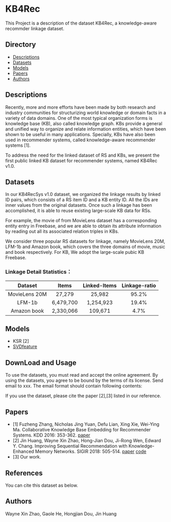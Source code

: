 # KB4Rec
This Project is a description of the dataset KB4Rec, a knowledge-aware recommder linkage dataset.

## Directory
* [Descriptions](#Descriptions)
* [Datasets](#Datasets)
* [Models](#Models)
* [Papers](#Papers)
* [Authors](#Authors)

## <div id="Descriptions"></div>Descriptions
<!--
Nowadays, recommender systems (RS), which aim to match users with interested items, have played an important role in various online applications. Traditional recommendation algorithms mainly focus on learning effective preference models from historical user-item interaction data, e.g. matrix factorization. With the rapid development of Web techniques, various kinds of side information has become available in RSs, called context. In an early stage, such context information is usually unstructured, and its availability is limited to specific data domains or platforms.-->
   
   Recently, more and more efforts have been made by both research and industry communities for structurizing world knowledge or domain facts in a variety of data domains. One of the most typical organization forms is knowledge base (KB), also called knowledge graph. KBs provide a general and unified way to organize and relate information entities, which have been shown to be useful in many applications. Specially, KBs have also been used in recommender systems, called knowledge-aware recommender systems [1].
   
   To address the need for the linked dataset of RS and KBs, we present the first public linked KB dataset for recommender systems, named KB4Rec v1.0.
   
## <div id="Datasets"></div>Datasets
   In our KB4RecSys v1.0 dataset, we organized the linkage results by linked ID pairs, which consists of a RS item ID and a KB entity ID. All the IDs are inner values from the original datasets. Once such a linkage has been accomplished, it is able to reuse existing large-scale KB data for RSs.
   
   For example, the movie of <Avatar> from MovieLens dataset has a corresponding entity entry in Freebase, and we are able to obtain its attribute information by reading out all its associated relation triples in KBs.


   We consider three popular RS datasets for linkage, namely MovieLens 20M, LFM-1b and Amazon book, which covers the three domains of movie, music and book respectively. For KB, We adopt the large-scale pubic KB Freebase. 

### Linkage Detail Statistics：
| Dataset                 | Items      |    Linked-Items    |  Linkage-ratio   | 
|:-------------------------:|:-------------:|:------------:|:------------:|
|MovieLens 20M|27,279 |25,982|95.2%|
|LFM-1b|6,479,700 |1,254,923|19.4%|
|Amazon book|2,330,066 |109,671|4.7%|

## <div id="Models"></div>Models
* KSR [2]
* [SVDfeature](http://apex.sjtu.edu.cn/projects/33)

## <div id="Download"></div>DownLoad and Usage
To use the datasets, you must read and accept the online agreement. By using the datasets, you agree to be bound by the terms of its license. Send email to xxx. The email format should contain following contents:

If you use the dataset, please cite the paper [2],[3] listed in our reference.
## <div id="Papers"></div>Papers
* [1] Fuzheng Zhang, Nicholas Jing Yuan, Defu Lian, Xing Xie, Wei-Ying Ma. Collaborative Knowledge Base Embedding for Recommender Systems. KDD 2016: 353-362. [paper](https://dl.acm.org/citation.cfm?doid=2939672.2939673)
* [2] Jin Huang, Wayne Xin Zhao, Hong-Jian Dou, Ji-Rong Wen, Edward Y. Chang. Improving Sequential Recommendation with Knowledge-Enhanced Memory Networks. SIGIR 2018: 505-514. [paper](https://dl.acm.org/citation.cfm?doid=3209978.3210017) [code](https://github.com/BetsyHJ/KSR)
* [3] Our work.

## <div id="References"></div>References
   You can cite this dataset as below.
<!--   
@inproceedings{DBLP:conf/sigir/HuangZDWC18,
  
  author    = {Jin Huang and
               
               Wayne Xin Zhao and
               
               Hong{-}Jian Dou and
               
               Ji{-}Rong Wen and
               
               Edward Y. Chang},
               
  title     = {Improving Sequential Recommendation with Knowledge-Enhanced Memory Networks},
  
  booktitle = {The 41st International {ACM} {SIGIR} Conference on Research {\&}
               Development in Information Retrieval, {SIGIR} 2018, Ann Arbor, MI,
               USA, July 08-12, 2018},
               
  pages     = {505--514},
  
  year      = {2018},
  
  crossref  = {DBLP:conf/sigir/2018},
  
  url       = {http://doi.acm.org/10.1145/3209978.3210017},
  
  doi       = {10.1145/3209978.3210017},
  
  timestamp = {Mon, 02 Jul 2018 08:24:13 +0200},
  
  biburl    = {https://dblp.org/rec/bib/conf/sigir/HuangZDWC18},
  
  bibsource = {dblp computer science bibliography, https://dblp.org}
  
}
-->
## <div id="Authors"></div>Authors
Wayne Xin Zhao, Gaole He, Hongjian Dou, Jin Huang
